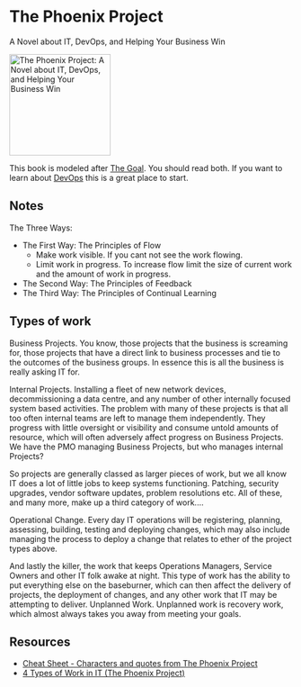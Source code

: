 # The Phoenix Project

A Novel about IT, DevOps, and Helping Your Business Win

<a href="https://www.amazon.com/Phoenix-Project-DevOps-Helping-Business-ebook/dp/B078Y98RG8">
<img src="https://m.media-amazon.com/images/I/51zDZ1s4hCL._SY346_.jpg" alt="The Phoenix Project: A Novel about IT, DevOps, and Helping Your Business Win" style="height:180px;1px solid black"/>
</a>

This book is modeled after [The Goal](./the_goal.md).   You should read both.  If you want to learn about [DevOps](../README.md#dev-ops) this is a great place to start.

## Notes

The Three Ways:

* The First Way: The Principles of Flow
  * Make work visible.  If you cant not see the work flowing.
  * Limit work in progress.  To increase flow limit the size of current work and the amount of work in progress.
* The Second Way: The Principles of Feedback
* The Third Way: The Principles of Continual Learning

## Types of work

Business Projects. You know, those projects that the business is screaming for, those projects that have a direct link to business processes and tie to the outcomes of the business groups. In essence this is all the business is really asking IT for.

Internal Projects. Installing a fleet of new network devices, decommissioning a data centre, and any number of other internally focused system based activities. The problem with many of these projects is that all too often internal teams are left to manage them independently. They progress with little oversight or visibility and consume untold amounts of resource, which will often adversely affect progress on Business Projects. We have the PMO managing Business Projects, but who manages internal Projects?

So projects are generally classed as larger pieces of work, but we all know IT does a lot of little jobs to keep systems functioning. Patching, security upgrades, vendor software updates, problem resolutions etc. All of these, and many more, make up a third category of work....

Operational Change. Every day IT operations will be registering, planning, assessing, building, testing and deploying changes, which may also include managing the process to deploy a change that relates to ether of the project types above.

And lastly the killer, the work that keeps Operations Managers, Service Owners and other IT folk awake at night. This type of work has the ability to put everything else on the baseburner, which can then affect the delivery of projects, the deployment of changes, and any other work that IT may be attempting to deliver. Unplanned Work. Unplanned work is recovery work, which almost always takes you away from meeting your goals.

## Resources

* [Cheat Sheet - Characters and quotes from The Phoenix Project](https://whatis.techtarget.com/reference/Characters-and-quotes-from-The-Phoenix-Project)
* [4 Types of Work in IT (The Phoenix Project)](https://uptakedigital.zendesk.com/hc/en-us/articles/115000524374-4-Types-of-Work-in-IT-The-Phoenix-Project-)
